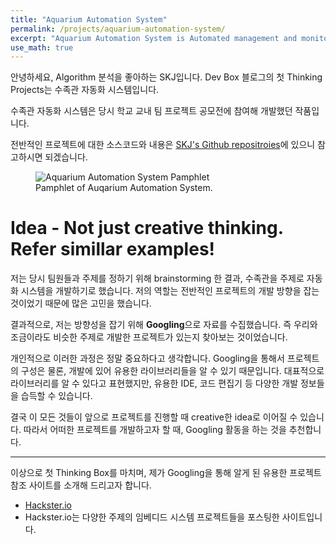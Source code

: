 ```yaml
---
title: "Aquarium Automation System"
permalink: /projects/aquarium-automation-system/
excerpt: "Aquarium Automation System is Automated management and monitoring systems that consisted of Arduino and mobile application."
use_math: true
---
```


안녕하세요, Algorithm 분석을 좋아하는 SKJ입니다. Dev Box 블로그의 첫 Thinking Projects는 수족관 자동화 시스템입니다.

수족관 자동화 시스템은 당시 학교 교내 팀 프로젝트 공모전에 참여해 개발했던 작품입니다.

전반적인 프로젝트에 대한 소스코드와 내용은 [SKJ's Github repositroies](https://github.com/KeunJuSong/Aquarium-Automation-System)에 있으니 참고하시면 되겠습니다.
<figure>
  <img src="{{ '/assets/images/[CP-CoP]_Auqarium-Automation-System-pamphlet.png' | relative_url }}" alt="Aquarium Automation System Pamphlet">
  <figcaption>Pamphlet of Auqarium Automation System.</figcaption>
</figure>

# Idea - Not just creative thinking. Refer simillar examples! 
저는 당시 팀원들과 주제를 정하기 위해 brainstorming 한 결과, 수족관을 주제로 자동화 시스템을 개발하기로 했습니다.
저의 역할는 전반적인 프로젝트의 개발 방향을 잡는 것이었기 때문에 많은 고민을 했습니다.

결과적으로, 저는 방향성을 잡기 위해 **Googling**으로 자료를 수집했습니다. 즉 우리와 조금이라도 비슷한 주제로 개발한 프로젝트가 있는지 찾아보는 것이었습니다.

개인적으로 이러한 과정은 정말 중요하다고 생각합니다.
Googling을 통해서 프로젝트의 구성은 물론, 개발에 있어 유용한 라이브러리들을 알 수 있기 때문입니다.
대표적으로 라이브러리를 알 수 있다고 표현했지만, 유용한 IDE, 코드 편집기 등 다양한 개발 정보들을 습득할 수 있습니다.

결국 이 모든 것들이 앞으로 프로젝트를 진행할 때 creative한 idea로 이어질 수 있습니다.
따라서 어떠한 프로젝트를 개발하고자 할 때, Googling 활동을 하는 것을 추천합니다.

---
이상으로 첫 Thinking Box를 마치며, 제가 Googling을 통해 알게 된 유용한 프로젝트 참조 사이트를 소개해 드리고자 합니다.
* [Hackster.io](https://www.hackster.io/)
* Hackster.io는 다양한 주제의 임베디드 시스템 프로젝트들을 포스팅한 사이트입니다.
